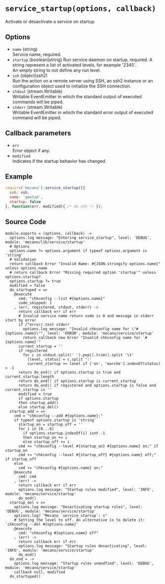 
# `service_startup(options, callback)`

Activate or desactivate a service on startup.

## Options

*   `name` (string)   
    Service name, required.   
*   `startup` (boolean|string)
    Run service daemon on startup, required. A string represent a list of activated
    levels, for example '2345'.   
    An empty string to not define any run level.   
*   `ssh` (object|ssh2)   
    Run the action on a remote server using SSH, an ssh2 instance or an
    configuration object used to initialize the SSH connection.   
*   `stdout` (stream.Writable)   
    Writable EventEmitter in which the standard output of executed commands will
    be piped.   
*   `stderr` (stream.Writable)   
    Writable EventEmitter in which the standard error output of executed command
    will be piped.   

## Callback parameters

*   `err`   
    Error object if any.   
*   `modified`   
    Indicates if the startup behavior has changed.   

## Example

```js
require('mecano').service_startup([{
  ssh: ssh,
  name: 'gmetad',
  startup: false
}, function(err, modified){ /* do sth */ });
```

## Source Code

    module.exports = (options, callback) ->
      options.log message: "Entering service_startup", level: 'DEBUG', module: 'mecano/lib/service/startup'
      # Options
      options.name ?= options.argument if typeof options.argument is 'string'
      # Validation
      return callback Error "Invalid Name: #{JSON.stringify options.name}" unless options.name
      # return callback Error "Missing required option 'startup'" unless options.startup?
      options.startup ?= true
      modified = false
      do_startuped = =>
        @execute
          cmd: "chkconfig --list #{options.name}"
          code_skipped: 1
        , (err, registered, stdout, stderr) ->
          return callback err if err
          # Invalid service name return code is 0 and message in stderr start by error
          if /^error/.test stderr
            options.log message: "Invalid chkconfig name for \"#{options.name}\"", level: 'ERROR', module: 'mecano/service/startup'
            return callback new Error "Invalid chkconfig name for `#{options.name}`"
          current_startup = ''
          if registered
            for c in stdout.split(' ').pop().trim().split '\t'
              [level, status] = c.split ':'
              current_startup += level if ['on', 'marche'].indexOf(status) > -1
          return do_end() if options.startup is true and current_startup.length
          return do_end() if options.startup is current_startup
          return do_end() if registered and options.startup is false and current_startup is ''
          modified = true
          if options.startup
          then startup_add()
          else startup_del()
      startup_add = =>
        cmd = "chkconfig --add #{options.name};"
        if typeof options.startup is 'string'
          startup_on = startup_off = ''
          for i in [0...6]
            if options.startup.indexOf(i) isnt -1
            then startup_on += i
            else startup_off += i
          cmd += "chkconfig --level #{startup_on} #{options.name} on;" if startup_on
          cmd += "chkconfig --level #{startup_off} #{options.name} off;" if startup_off
        else
          cmd += "chkconfig #{options.name} on;"
        @execute
          cmd: cmd
        , (err) ->
          return callback err if err
          options.log message: "Startup rules modified", level: 'INFO', module: 'mecano/service/startup'
          do_end()
      startup_del = =>
        options.log message: "Desactivating startup rules", level: 'DEBUG', module: 'mecano/service/startup'
        options.log? "Mecano `service_startup`: s"
        # Setting the level to off. An alternative is to delete it: `chkconfig --del #{options.name}`
        @execute
          cmd: "chkconfig #{options.name} off"
        , (err) ->
          return callback err if err
          options.log message: "Startup rules desactivating", level: 'INFO', module: 'mecano/service/startup'
          do_end()
      do_end = ->
        options.log message: "Startup rules unmodfied", level: 'DEBUG', module: 'mecano/service/startup'
        callback null, modified
      do_startuped()
